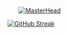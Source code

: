 <div align="center">

[![MasterHead](https://github.com/user-attachments/assets/7727bec3-d0ef-4bc8-a2f3-001ba8085624)](https://github.com/AryanSwaroop)

[![GitHub Streak](http://github-readme-streak-stats.herokuapp.com?user=AryanSwaroop&theme=dark&background=000000)](https://git.io/streak-stats)
 &nbsp; &nbsp; &nbsp; &nbsp; &nbsp; 
 
</div>

